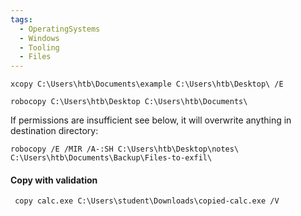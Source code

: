 ```yaml
---
tags:
  - OperatingSystems
  - Windows
  - Tooling
  - Files
---
```



```cmd-session
xcopy C:\Users\htb\Documents\example C:\Users\htb\Desktop\ /E
```

```cmd-session
robocopy C:\Users\htb\Desktop C:\Users\htb\Documents\
```

If permissions are insufficient see below, it will overwrite anything in destination directory:

```cmd-session
robocopy /E /MIR /A-:SH C:\Users\htb\Desktop\notes\ C:\Users\htb\Documents\Backup\Files-to-exfil\
```

#### Copy with validation

```cmd-session
 copy calc.exe C:\Users\student\Downloads\copied-calc.exe /V
```